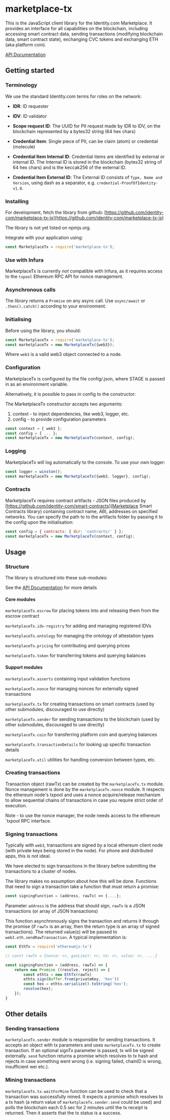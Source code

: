# marketplace-tx

This is the JavaScript client library for the Identity.com Marketplace. It provides an interface for all capabilities on the blockchain, including accessing smart contract data, sending transactions (modifying blockchain data, smart contract state), exchanging CVC tokens and exchanging ETH (aka platform coin).

[API Documentation](https://identity-com.github.io/marketplace-tx-js/doc/index.html)

## Getting started

### Terminology

We use the standard Identity.com terms for roles on the network:

- __IDR__:  ID requester

- __IDV__:  ID validator

- __Scope request ID__: The UUID for PII request made by IDR to IDV, on the blockchain represented by a bytes32 string (64 hex chars) 

- __Credential Item__:  Single piece of PII, can be claim (atom) or credential (molecule)

- __Credential Item Internal ID__:  Credential items are identified by external or internal ID. The Internal ID is stored in the blockchain (bytes32 string of 64 hex chars) and is the keccak256 of the external ID.

- __Credential Item External ID__:  The External ID consists of `Type, Name and Version`, using dash as a separator, e.g. `credential-ProofOfIdentity-v1.0`.

### Installing 

For development, fetch the library from github: [https://github.com/identity-com/marketplace-tx-js](https://github.com/identity-com/marketplace-tx-js)

The library is not yet listed on npmjs.org.

Integrate with your application using:

```js
const MarketplaceTx = require('marketplace-tx');
```

### Use with Infura

MarketplaceTx is currently *not* compatible with Infura, as it requires access to the `txpool`
Ethereum RPC API for nonce management. 

### Asynchronous calls

The library returns a `Promise` on any async call. Use `async/await` or `.then().catch()` according to your environment.  

### Initialising

Before using the library, you should:

```js
const MarketplaceTx = require('marketplace-tx');
const marketplaceTx = new MarketplaceTx({web3});
```

Where ```web3``` is a valid web3 object connected to a node.

### Configuration

MarketplaceTx is configured by the file config/<STAGE>.json, where STAGE is passed in as an environment variable.

Alternatively, it is possible to pass in config to the constructor:

The MarketplaceTx constructor accepts two arguments:
1. context - to inject dependencies, like web3, logger, etc.
2. config - to provide configuration parameters


```js
const context = { web3 };
const config = { ... };
const marketplaceTx = new MarketplaceTx(context, config);
```

### Logging 

MarketplaceTx will log automatically to the console. To use your own logger:

```js
const logger = winston();
const marketplaceTx = new MarketplaceTx({web3, logger}, config);
```

### Contracts

MarketplaceTx requires contract artifacts - JSON files produced by [https://github.com/identity-com/smart-contracts](Marketplace Smart Contracts library) containing contract name, ABI, addresses on specified networks. 
You can specify the path to to the artifacts folder by passing it to the config upon the initialisation:

```js
const config = { contracts: { dir: 'contracts/' } };
const marketplaceTx = new MarketplaceTx(context, config);
```


## Usage

### Structure

The library is structured into these sub-modules:

See the [API Documentation](https://identity-com.github.io/marketplace-tx-js/doc/index.html) for more details

#### Core modules

```marketplaceTx.escrow``` for placing tokens into and releasing them from the escrow contract

```marketplaceTx.idv-registry``` for adding and managing registered IDVs

```marketplaceTx.ontology``` for managing the ontology of attestation types

```marketplaceTx.pricing``` for contributing and querying prices

```marketplaceTx.token``` for transferring tokens and querying balances

#### Support modules

```marketplaceTx.asserts``` containing input validation functions

```marketplaceTx.nonce``` for managing nonces for externally signed transactions

```marketplaceTx.tx``` for creating transactions on smart contracts (used by other submodules, discouraged to use directly)

```marketplaceTx.sender``` for sending transactions to the blockchain (used by other submodules, discouraged to use directly)

```marketplaceTx.coin``` for transferring platform coin and querying balances

```marketplaceTx.transactionDetails``` for looking up specific transaction details

```marketplaceTx.util``` utilities for handling conversion between types, etc.

### Creating transactions

Transaction object (rawTx) can be created by the ```marketplaceTx.tx``` module.
Nonce management is done by the ```marketplaceTx.nonce``` module. It respects the ethereum node's txpool
and uses a nonce acquire/release mechanism to allow sequential chains of transactions
in case you require strict order of execution.

Note - to use the nonce manager, the node needs access to the ethereum `txpool RPC interface.

### Signing transactions

Typically with ```web3```, transactions are signed by a local ethereum client node (with private keys being stored in the node).
For phone and distributed apps, this is not ideal.

We have elected to sign transactions in the library before submitting the transactions to a cluster of nodes.

The library makes no assumption about how this will be done. Functions that need to sign a transaction take a function that must return a promise:

```js
const signingFunction = (address, rawTx) => {....};
```

Parameter ```address``` is the address that should sign, ```rawTx``` is a JSON transactions (or array of JSON transactions)

This function asynchronously signs the transaction and returns it through the promise (if ```rawTx``` is an array, then the return type is an array of signed transactions). The returned value(s) will be passed to ```web3.eth.sendRawTransaction```. A typical implementation is:

```js
const EthTx = require('ethereumjs-tx')

// const rawTx = {nonce: <>, gasLimit: <>, to: <>, value: <>, ....}

const signingFunction = (address, rawTx) => {
    return new Promise ((resolve, reject) => {
        const ethtx = new EthTx(rawTx)
        ethtx.sign(Buffer.from(privateKey, 'hex'))
        const hex = ethtx.serialize().toString('hex');
        resolve(hex);
    });
}
```

## Other details

### Sending transactions

```marketplaceTx.sender``` module is responsible for sending transactions. It accepts an object with tx parameters and uses ```marketplaceTx.tx``` to create transaction. If an optional signTx parameter is passed, tx will be signed externally. ```send``` function returns a promise which resolves to tx hash and rejects in case something went wrong (i.e. signing failed, chainID is wrong, insufficient wei etc.).

### Mining transactions

```marketplaceTx.tx.waitForMine``` function can be used to check that a transaction was successfully mined. It expects a promise which resolves to a tx hash (a return value of ```marketplaceTx.sender.send``` could be used) and polls the blockchain each 0.5 sec for 2 minutes until the tx receipt is returned. Then it asserts that the tx status is a success.
